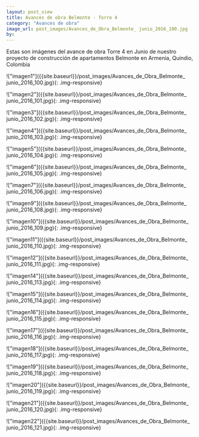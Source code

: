 ```yaml
---
layout: post_view
title: Avances de obra Belmonte - Torre 4
category: "Avances de obra"
image_url: post_images/Avances_de_Obra_Belmonte_ junio_2016_100.jpg
by:
---
```


Estas son imágenes del avance de obra Torre 4 en Junio de nuestro proyecto de construcción de apartamentos Belmonte en Armenia, Quindio, Colombia


!["imagen1"]({{site.baseurl}}/post_images/Avances_de_Obra_Belmonte_ junio_2016_100.jpg){: .img-responsive}

!["imagen2"]({{site.baseurl}}/post_images/Avances_de_Obra_Belmonte_ junio_2016_101.jpg){: .img-responsive}

!["imagen3"]({{site.baseurl}}/post_images/Avances_de_Obra_Belmonte_ junio_2016_102.jpg){: .img-responsive}

!["imagen4"]({{site.baseurl}}/post_images/Avances_de_Obra_Belmonte_ junio_2016_103.jpg){: .img-responsive}

!["imagen5"]({{site.baseurl}}/post_images/Avances_de_Obra_Belmonte_ junio_2016_104.jpg){: .img-responsive}

!["imagen6"]({{site.baseurl}}/post_images/Avances_de_Obra_Belmonte_ junio_2016_105.jpg){: .img-responsive}

!["imagen7"]({{site.baseurl}}/post_images/Avances_de_Obra_Belmonte_ junio_2016_106.jpg){: .img-responsive}

!["imagen9"]({{site.baseurl}}/post_images/Avances_de_Obra_Belmonte_ junio_2016_108.jpg){: .img-responsive}

!["imagen10"]({{site.baseurl}}/post_images/Avances_de_Obra_Belmonte_ junio_2016_109.jpg){: .img-responsive}

!["imagen11"]({{site.baseurl}}/post_images/Avances_de_Obra_Belmonte_ junio_2016_110.jpg){: .img-responsive}

!["imagen12"]({{site.baseurl}}/post_images/Avances_de_Obra_Belmonte_ junio_2016_111.jpg){: .img-responsive}

!["imagen14"]({{site.baseurl}}/post_images/Avances_de_Obra_Belmonte_ junio_2016_113.jpg){: .img-responsive}

!["imagen15"]({{site.baseurl}}/post_images/Avances_de_Obra_Belmonte_ junio_2016_114.jpg){: .img-responsive}

!["imagen16"]({{site.baseurl}}/post_images/Avances_de_Obra_Belmonte_ junio_2016_115.jpg){: .img-responsive}

!["imagen17"]({{site.baseurl}}/post_images/Avances_de_Obra_Belmonte_ junio_2016_116.jpg){: .img-responsive}

!["imagen18"]({{site.baseurl}}/post_images/Avances_de_Obra_Belmonte_ junio_2016_117.jpg){: .img-responsive}

!["imagen19"]({{site.baseurl}}/post_images/Avances_de_Obra_Belmonte_ junio_2016_118.jpg){: .img-responsive}

!["imagen20"]({{site.baseurl}}/post_images/Avances_de_Obra_Belmonte_ junio_2016_119.jpg){: .img-responsive}

!["imagen21"]({{site.baseurl}}/post_images/Avances_de_Obra_Belmonte_ junio_2016_120.jpg){: .img-responsive}

!["imagen22"]({{site.baseurl}}/post_images/Avances_de_Obra_Belmonte_ junio_2016_121.jpg){: .img-responsive}



